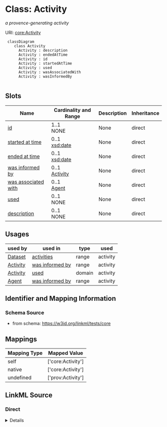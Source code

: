 # Class: Activity
_a provence-generating activity_





URI: [core:Activity](https://w3id.org/linkml/tests/core/Activity)


```mermaid
 classDiagram
    class Activity
      Activity : description
      Activity : endedAtTime
      Activity : id
      Activity : startedAtTime
      Activity : used
      Activity : wasAssociatedWith
      Activity : wasInformedBy
      
```



<!-- no inheritance hierarchy -->


## Slots

| Name | Cardinality and Range | Description | Inheritance |
| ---  | --- | --- | --- |
| [id](id.md) | 1..1 <br/> NONE | None  | direct |
| [started at time](startedAtTime.md) | 0..1 <br/> [xsd:date](http://www.w3.org/2001/XMLSchema#date) | None  | direct |
| [ended at time](endedAtTime.md) | 0..1 <br/> [xsd:date](http://www.w3.org/2001/XMLSchema#date) | None  | direct |
| [was informed by](wasInformedBy.md) | 0..1 <br/> [Activity](Activity.md) | None  | direct |
| [was associated with](wasAssociatedWith.md) | 0..1 <br/> [Agent](Agent.md) | None  | direct |
| [used](used.md) | 0..1 <br/> NONE | None  | direct |
| [description](description.md) | 0..1 <br/> NONE | None  | direct |



## Usages

| used by | used in | type | used |
| ---  | --- | --- | --- |
| [Dataset](Dataset.md) | [activities](activities.md) | range | activity |
| [Activity](Activity.md) | [was informed by](wasInformedBy.md) | range | activity |
| [Activity](Activity.md) | [used](used.md) | domain | activity |
| [Agent](Agent.md) | [was informed by](wasInformedBy.md) | range | activity |



## Identifier and Mapping Information







### Schema Source


* from schema: https://w3id.org/linkml/tests/core





## Mappings

| Mapping Type | Mapped Value |
| ---  | ---  |
| self | ['core:Activity']|join(', ') |
| native | ['core:Activity']|join(', ') |
| undefined | ['prov:Activity']|join(', ') |


## LinkML Source

<!-- TODO: investigate https://stackoverflow.com/questions/37606292/how-to-create-tabbed-code-blocks-in-mkdocs-or-sphinx -->

### Direct

<details>
```yaml
name: activity
description: a provence-generating activity
from_schema: https://w3id.org/linkml/tests/core
mappings:
- prov:Activity
rank: 1000
slots:
- id
- started at time
- ended at time
- was informed by
- was associated with
- used
- description

```
</details>

### Induced

<details>
```yaml
name: activity
description: a provence-generating activity
from_schema: https://w3id.org/linkml/tests/core
mappings:
- prov:Activity
rank: 1000
attributes:
  id:
    name: id
    from_schema: https://w3id.org/linkml/tests/core
    rank: 1
    identifier: true
    alias: id
    owner: activity
    domain_of:
    - Person
    - Organization
    - Place
    - Concept
    - CodeSystem
    - activity
    - agent
  started at time:
    name: started at time
    from_schema: https://w3id.org/linkml/tests/core
    rank: 1000
    slot_uri: prov:startedAtTime
    alias: started_at_time
    owner: activity
    domain_of:
    - Event
    - Relationship
    - activity
    range: date
  ended at time:
    name: ended at time
    from_schema: https://w3id.org/linkml/tests/core
    rank: 1000
    slot_uri: prov:endedAtTime
    alias: ended_at_time
    owner: activity
    domain_of:
    - Event
    - Relationship
    - activity
    range: date
  was informed by:
    name: was informed by
    from_schema: https://w3id.org/linkml/tests/core
    rank: 1000
    slot_uri: prov:wasInformedBy
    alias: was_informed_by
    owner: activity
    domain_of:
    - activity
    - agent
    range: activity
  was associated with:
    name: was associated with
    from_schema: https://w3id.org/linkml/tests/core
    rank: 1000
    slot_uri: prov:wasAssociatedWith
    alias: was_associated_with
    owner: activity
    domain_of:
    - activity
    range: agent
    inlined: false
  used:
    name: used
    from_schema: https://w3id.org/linkml/tests/core
    rank: 1000
    domain: activity
    slot_uri: prov:used
    alias: used
    owner: activity
    domain_of:
    - activity
  description:
    name: description
    from_schema: https://w3id.org/linkml/tests/core
    rank: 1000
    alias: description
    owner: activity
    domain_of:
    - activity

```
</details>